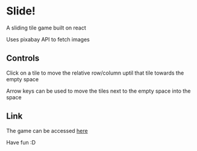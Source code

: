 # Slide!

A sliding tile game built on react

Uses pixabay API to fetch images

## Controls

Click on a tile to move the relative row/column uptil that tile towards the empty space

Arrow keys can be used to move the tiles next to the empty space into the space

## Link

The game can be accessed [here](https://slide.poseidon0z.com/)

Have fun :D

